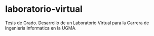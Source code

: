 # laboratorio-virtual
Tesis de Grado. Desarrollo de un Laboratorio Virtual para la Carrera de Ingenieria Informatica en la UGMA.
